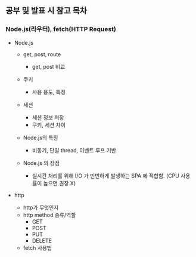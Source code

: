 ## 공부 및 발표 시 참고 목차
### Node.js(라우터), fetch(HTTP Request)
- Node.js
    - get, post, route
        - get, post 비교
    - 쿠키
        - 사용 용도, 특징
    - 세션
        - 세션 정보 저장
        - 쿠키, 세션 차이
        
    - Node.js의 특징
        - 비동기, 단일 thread, 이벤트 루프 기반
    - Node.js 의 장점
        - 실시간 처리를 위해 I/O 가 빈번하게 발생하는 SPA 에 적합함. (CPU 사용률이 높으면 권장 X)

- http
    - http가 무엇인지
    - http method 종류/역할
        - GET
        - POST
        - PUT
        - DELETE
    - fetch 사용법
